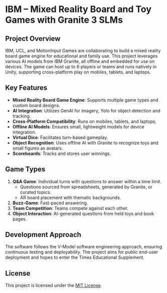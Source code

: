 # IBM – Mixed Reality Board and Toy Games with Granite 3 SLMs

## Project Overview
IBM, UCL, and MotionInput Games are collaborating to build a mixed reality board game engine for educational and family use. This project leverages various AI models from IBM Granite, all offline and embedded for use on devices. The game can host up to 6 players or teams and runs natively in Unity, supporting cross-platform play on mobiles, tablets, and laptops.

## Key Features
- **Mixed Reality Board Game Engine**: Supports multiple game types and custom board designs.
- **AI Integration**: Utilizes GenAI for imagery, Yolo for object detection and tracking.
- **Cross-Platform Compatibility**: Runs on mobiles, tablets, and laptops.
- **Offline AI Models**: Ensures small, lightweight models for device integration.
- **Virtual Dice**: Facilitates turn-based gameplay.
- **Object Recognition**: Uses offline AI with Granite to recognize toys and small figures as avatars.
- **Scoreboards**: Tracks and stores user winnings.

## Game Types
1. **Q&A Game**: Individual turns with questions to answer within a time limit.
   - Questions sourced from spreadsheets, generated by Granite, or curated topics.
   - AR board placement with thematic backgrounds.
2. **Buzz-Game**: Fast-paced answering.
3. **Team Competition**: Teams compete against each other.
4. **Object Interaction**: AI-generated questions from held toys and book pages.

## Development Approach
The software follows the V-Model software engineering approach, ensuring continuous testing and deployability. The project aims for public end-user deployment and hopes to enter the Times Educational Supplement.

## License
This project is licensed under the [MIT License](LICENSE).